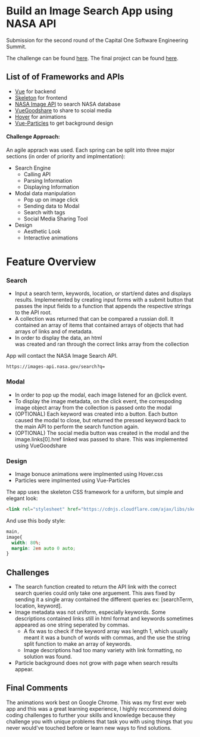 # Build an Image Search App using NASA API

Submission for the second round of the Capital One Software Engineering Summit. 

The challenge can be found [here](https://www.mindsumo.com/contests/nasa-image-archive).
The final project can be found [here](https://phillippham-capitalone-nasa.herokuapp.com/?fbclid=IwAR2TiZuFdV0fE8mBv1vZzuWh874X1qxS9aMyKoPdRRIO633T5K2nY74UvTc).

## List of of Frameworks and APIs
* [Vue](https://vuejs.org/) for backend
* [Skeleton](http://getskeleton.com/) for frontend
* [NASA Image API](https://api.nasa.gov/api.html#Images) to search NASA database
* [VueGoodshare](https://github.com/koddr/vue-goodshare/blob/master/src/VueGoodshare.vue) to share to scoial media
* [Hover](https://github.com/IanLunn/Hover) for animations
* [Vue-Particles](https://github.com/creotip/vue-particles) to get background design

#### Challenge Approach:
An agile apprach was used. Each spring can be split into three major sections (in order of priority and implmentation):
* Search Engine
  * Calling API
  * Parsing Information
  * Displaying Information
* Modal data manipulation
  * Pop up on image click
  * Sending data to Modal
  * Search with tags
  * Social Media Sharing Tool
* Design
  * Aesthetic Look
  * Interactive animations

# Feature Overview

### Search
* Input a search term, keywords, location, or start/end dates and displays results. Implemenented by creating input forms with a submit button that passes the input fields to a function that appends the respective strings to the API root.
* A collection was returned that can be compared a russian doll. It contained an array of items that contained arrays of objects that had arrays of links and of metadata.
* In order to display the data, an html <section> was created and ran through the correct links array from the collection

App will contact the NASA Image Search API.

`https://images-api.nasa.gov/search?q=`

### Modal
* In order to pop up the modal, each image listened for an @click event.
* To display the image metadata, on the click event, the correspoding image object array from the collection is passed onto the modal
* (OPTIONAL) Each keyword was created into a button. Each button caused the modal to close, but returned the pressed keyword back to the main API to perform the search function again.
* (OPTIONAL) The social media button was created in the modal and the image.links[0].href linked was passed to share. This was implemented using VueGoodshare

### Design
* Image bonuce animations were implmented using Hover.css
* Particles were implmented using Vue-Particles

The app uses the skeleton CSS framework for a uniform, but simple and elegant look:

```html
<link rel="stylesheet" href="https://cdnjs.cloudflare.com/ajax/libs/skeleton/2.0.4/skeleton.min.css">
```

And use this body style:

```css
main,
image{
  width: 80%;
  margin: 2em auto 0 auto;
}
```
## Challenges
* The search function created to return the API link with the correct search queries could only take one arguement. This aws fixed by sending it a single array contained the different queries ex: [searchTerm, location, keyword].
* Image metadata was not uniform, especially keywords. Some descriptions contained links still in html format and keywords sometimes appeared as one string seperated by commas.
  * A fix was to check if the keyword array was length 1, which usually meant it was a bunch of words with commas, and the use the string split function to make an array of keywords.
  * Image descriptions had too many variety with link formatting, no solution was found.
* Particle background does not grow with page when search results appear.

## Final Comments
The animations work best on Google Chrome. This was my first ever web app and this was a great learning experience, I highly reccommend doing coding challenges to further your skills and knowledge because they challenge you with unique problems that task you with using things that you never would've touched before or learn new ways to find solutions.
